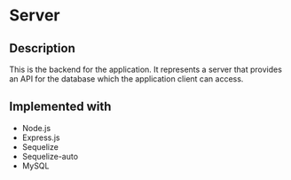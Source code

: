 # Server

## Description

This is the backend for the application. It represents a server that provides an API for the database
which the application client can access.

## Implemented with

- Node.js
- Express.js
- Sequelize
- Sequelize-auto
- MySQL
